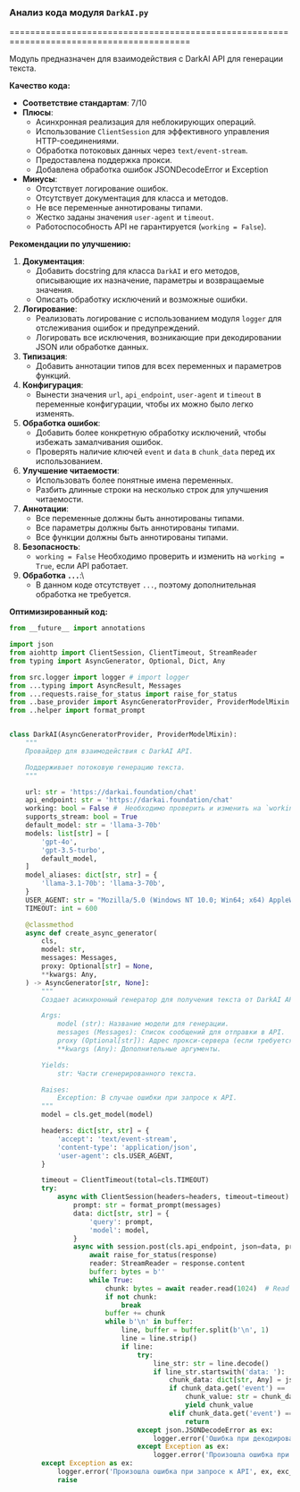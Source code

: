 ### **Анализ кода модуля `DarkAI.py`**

=========================================================================================

Модуль предназначен для взаимодействия с DarkAI API для генерации текста.

**Качество кода:**

- **Соответствие стандартам**: 7/10
- **Плюсы**:
  - Асинхронная реализация для неблокирующих операций.
  - Использование `ClientSession` для эффективного управления HTTP-соединениями.
  - Обработка потоковых данных через `text/event-stream`.
  - Предоставлена поддержка прокси.
  - Добавлена обработка ошибок JSONDecodeError и Exception
- **Минусы**:
  - Отсутствует логирование ошибок.
  - Отсутствует документация для класса и методов.
  - Не все переменные аннотированы типами.
  - Жестко заданы значения `user-agent` и `timeout`.
  - Работоспособность API не гарантируется (`working = False`).

**Рекомендации по улучшению:**

1.  **Документация**:
    - Добавить docstring для класса `DarkAI` и его методов, описывающие их назначение, параметры и возвращаемые значения.
    - Описать обработку исключений и возможные ошибки.
2.  **Логирование**:
    - Реализовать логирование с использованием модуля `logger` для отслеживания ошибок и предупреждений.
    - Логировать все исключения, возникающие при декодировании JSON или обработке данных.
3.  **Типизация**:
    - Добавить аннотации типов для всех переменных и параметров функций.
4.  **Конфигурация**:
    - Вынести значения `url`, `api_endpoint`, `user-agent` и `timeout` в переменные конфигурации, чтобы их можно было легко изменять.
5.  **Обработка ошибок**:
    - Добавить более конкретную обработку исключений, чтобы избежать замалчивания ошибок.
    - Проверять наличие ключей `event` и `data` в `chunk_data` перед их использованием.
6.  **Улучшение читаемости**:
    - Использовать более понятные имена переменных.
    - Разбить длинные строки на несколько строк для улучшения читаемости.
7. **Аннотации**:
    - Все переменные должны быть аннотированы типами.
    - Все параметры должны быть аннотированы типами.
    - Все функции должны быть аннотированы типами.
8. **Безопасность**:
    - `working = False` Необходимо проверить и изменить на `working = True`, если API работает.
9. **Обработка `...`**:\
    - В данном коде отсутствует `...`, поэтому дополнительная обработка не требуется.

**Оптимизированный код:**

```python
from __future__ import annotations

import json
from aiohttp import ClientSession, ClientTimeout, StreamReader
from typing import AsyncGenerator, Optional, Dict, Any

from src.logger import logger # import logger
from ...typing import AsyncResult, Messages
from ...requests.raise_for_status import raise_for_status
from ..base_provider import AsyncGeneratorProvider, ProviderModelMixin
from ..helper import format_prompt


class DarkAI(AsyncGeneratorProvider, ProviderModelMixin):
    """
    Провайдер для взаимодействия с DarkAI API.

    Поддерживает потоковую генерацию текста.
    """

    url: str = 'https://darkai.foundation/chat'
    api_endpoint: str = 'https://darkai.foundation/chat'
    working: bool = False #  Необходимо проверить и изменить на `working = True`, если API работает.
    supports_stream: bool = True
    default_model: str = 'llama-3-70b'
    models: list[str] = [
        'gpt-4o',
        'gpt-3.5-turbo',
        default_model,
    ]
    model_aliases: dict[str, str] = {
        'llama-3.1-70b': 'llama-3-70b',
    }
    USER_AGENT: str = "Mozilla/5.0 (Windows NT 10.0; Win64; x64) AppleWebKit/537.36 (KHTML, like Gecko) Chrome/127.0.0.0 Safari/537.36"
    TIMEOUT: int = 600

    @classmethod
    async def create_async_generator(
        cls,
        model: str,
        messages: Messages,
        proxy: Optional[str] = None,
        **kwargs: Any,
    ) -> AsyncGenerator[str, None]:
        """
        Создает асинхронный генератор для получения текста от DarkAI API.

        Args:
            model (str): Название модели для генерации.
            messages (Messages): Список сообщений для отправки в API.
            proxy (Optional[str]): Адрес прокси-сервера (если требуется).
            **kwargs (Any): Дополнительные аргументы.

        Yields:
            str: Части сгенерированного текста.

        Raises:
            Exception: В случае ошибки при запросе к API.
        """
        model = cls.get_model(model)

        headers: dict[str, str] = {
            'accept': 'text/event-stream',
            'content-type': 'application/json',
            'user-agent': cls.USER_AGENT,
        }

        timeout = ClientTimeout(total=cls.TIMEOUT)
        try:
            async with ClientSession(headers=headers, timeout=timeout) as session:
                prompt: str = format_prompt(messages)
                data: dict[str, str] = {
                    'query': prompt,
                    'model': model,
                }
                async with session.post(cls.api_endpoint, json=data, proxy=proxy) as response:
                    await raise_for_status(response)
                    reader: StreamReader = response.content
                    buffer: bytes = b''
                    while True:
                        chunk: bytes = await reader.read(1024)  # Read in smaller chunks
                        if not chunk:
                            break
                        buffer += chunk
                        while b'\n' in buffer:
                            line, buffer = buffer.split(b'\n', 1)
                            line = line.strip()
                            if line:
                                try:
                                    line_str: str = line.decode()
                                    if line_str.startswith('data: '):
                                        chunk_data: dict[str, Any] = json.loads(line_str[6:])
                                        if chunk_data.get('event') == 'text-chunk':  # проверка на наличие ключа 'event'
                                            chunk_value: str = chunk_data['data']['text']  # Дополнительная переменная для значения
                                            yield chunk_value
                                        elif chunk_data.get('event') == 'stream-end':  # проверка на наличие ключа 'event'
                                            return
                                except json.JSONDecodeError as ex:
                                    logger.error('Ошибка при декодировании JSON', ех, exc_info=True) #  Логируем ошибку JSONDecodeError
                                except Exception as ex:
                                    logger.error('Произошла ошибка при обработке данных', ех, exc_info=True) #  Логируем общую ошибку
        except Exception as ex:
            logger.error('Произошла ошибка при запросе к API', ех, exc_info=True) #  Логируем ошибку запроса к API
            raise